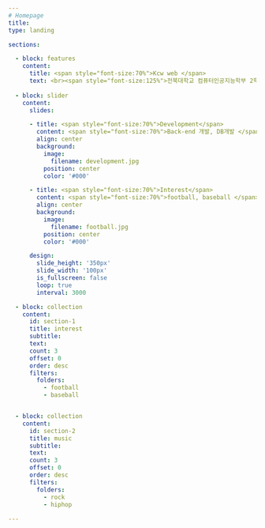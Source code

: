 ```yaml
---
# Homepage
title:
type: landing

sections:

  - block: features
    content:
      title: <span style="font-size:70%">Kcw web </span>
      text: <br><span style="font-size:125%">전북대학교 컴퓨터인공지능학부 2학년 김찬우의 홈페이지에 오신 것을 환영합니다.</span> <br><br>
        
  - block: slider
    content:
      slides:

      - title: <span style="font-size:70%">Development</span>
        content: <span style="font-size:70%">Back-end 개발, DB개발 </span>
        align: center
        background:
          image:
            filename: development.jpg
          position: center
          color: '#000'

      - title: <span style="font-size:70%">Interest</span>
        content: <span style="font-size:70%">football, baseball </span>
        align: center
        background:
          image:
            filename: football.jpg
          position: center
          color: '#000'

      design:
        slide_height: '350px'
        slide_width: '100px'
        is_fullscreen: false
        loop: true
        interval: 3000

  - block: collection
    content:
      id: section-1
      title: interest
      subtitle:
      text:
      count: 3
      offset: 0
      order: desc
      filters:
        folders:
          - football
          - baseball


  - block: collection
    content:
      id: section-2
      title: music
      subtitle:
      text:
      count: 3
      offset: 0
      order: desc
      filters:
        folders:
          - rock
          - hiphop
  
---
```

